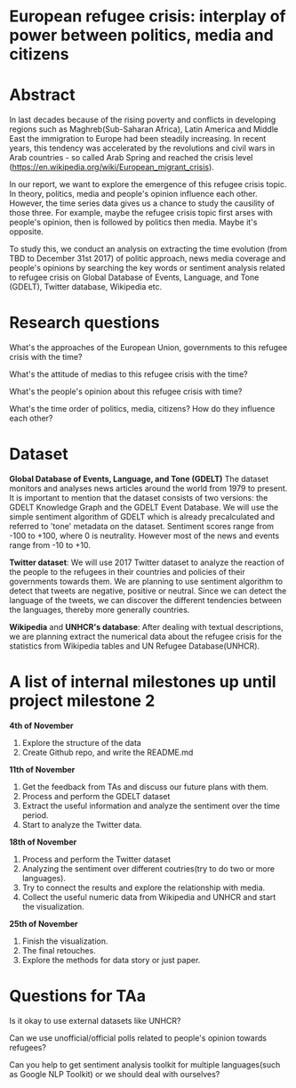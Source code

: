 # European refugee crisis: interplay of power between politics, media and citizens

# Abstract
In last decades because of the rising poverty and conflicts in developing regions such as Maghreb(Sub-Saharan Africa), Latin America and Middle East the immigration to Europe had been steadily increasing. In recent years, this tendency was accelerated by the revolutions and civil wars in Arab countries - so called Arab Spring and reached the crisis level (https://en.wikipedia.org/wiki/European_migrant_crisis). 

In our report, we want to explore the emergence of this refugee crisis topic. In theory, politics, media and people's opinion influence each other. However, the time series data gives us a chance to study the causility of those three. For example, maybe the refugee crisis topic first arses with people's opinion, then is followed by politics then media. Maybe it's opposite. 

To study this, we conduct an analysis on extracting the time evolution (from TBD to December 31st 2017) of politic approach, news media coverage and people's opinions by searching the key words or sentiment analysis related to refugee crisis on Global Database of Events, Language, and Tone (GDELT), Twitter database, Wikipedia etc.

# Research questions
What's the approaches of the European Union, governments to this refugee crisis with the time?

What's the attitude of medias to this refugee crisis with the time?

What's the people's opinion about this refugee crisis with time?

What's the time order of politics, media, citizens? How do they influence each other?

# Dataset
**Global Database of Events, Language, and Tone (GDELT)** The dataset monitors and analyses news articles around the world from 1979 to present. It is important to mention that the dataset consists of two versions: the GDELT Knowledge Graph and the GDELT Event Database. We will use the simple sentiment algorithm of GDELT which is already precalculated and referred to 'tone' metadata on the dataset. Sentiment scores range from -100 to +100, where 0 is neutrality. However most of the news and events range from -10 to +10.

**Twitter dataset**: We will use 2017 Twitter dataset to analyze the reaction of the people to the refugees in their countries and policies of their governments towards them. We are planning to use sentiment algorithm to detect that tweets are negative, positive or neutral. Since we can detect the language of the tweets, we can discover the different tendencies between the languages, thereby more generally countries.

**Wikipedia** and **UNHCR's database**: After dealing with textual descriptions, we are planning extract the numerical data about the refugee crisis for the statistics from Wikipedia tables and UN Refugee Database(UNHCR).

# A list of internal milestones up until project milestone 2

**4th of November** 
  1. Explore the structure of the data
  2. Create Github repo, and write the README.md
  
**11th of November** 
  1. Get the feedback from TAs and discuss our future plans with them. 
  2. Process and perform the GDELT dataset
  3. Extract the useful information and analyze the sentiment over the time period. 
  4. Start to analyze the Twitter data.
  
**18th of November**
  1. Process and perform the Twitter dataset
  2. Analyzing the sentiment over different coutries(try to do two or more languages). 
  3. Try to connect the results and explore the relationship with media. 
  4. Collect the useful numeric data from Wikipedia and UNHCR and start the visualization.
  
**25th of November** 
  1. Finish the visualization. 
  2. The final retouches. 
  3. Explore the methods for data story or just paper.

# Questions for TAa
Is it okay to use external datasets like UNHCR?

Can we use unofficial/official polls related to people's opinion towards refugees?

Can you help to get sentiment analysis toolkit for multiple languages(such as Google NLP Toolkit) or we should deal with ourselves?
